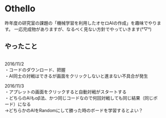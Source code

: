 # Othello

昨年度の研究室の課題の「機械学習を利用したオセロAIの作成」を趣味でやります。
一応完成物がありますが、なるべく見ない方針でやっていきます(°▽°)
<br>
<h2>やったこと</h2>
<br>
2016/11/2<br>
・コードのダウンロード、把握<br>
・AI同士の対戦はできるが画面をクリックしないと進まない不具合が発生<br>

2016/11/3<br>
・アプレットの画面をクリックすると自動対戦がスタートする<br>
・どちらのAIもαβ法、かつ同じコードなので何回対戦しても同じ結果（同じボード）になる<br>
→どちらかのAIをRandomにして勝った時のボードを学習するとよい？<br>
